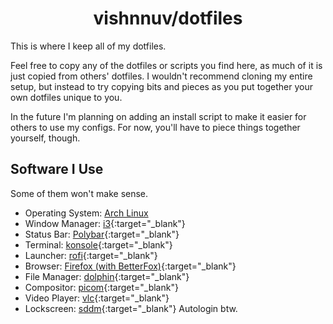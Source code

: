 <h1 align="center">vishnnuv/dotfiles</h1>

This is where I keep all of my dotfiles.

Feel free to copy any of the dotfiles or scripts you find here, as much of it is just copied from others' dotfiles. I wouldn't recommend cloning my entire setup, but instead to try copying bits and pieces as you put together your own dotfiles unique to you.

In the future I'm planning on adding an install script to make it easier for others to use my configs. For now, you'll have to piece things together yourself, though.

## Software I Use

Some of them won't make sense.

- Operating System: [Arch Linux](https://archlinux.org/?target="_blank") 
- Window Manager: [i3](https://github.com/i3/i3){:target="_blank"} 
- Status Bar: [Polybar](https://github.com/polybar/polybar){:target="_blank"} 
- Terminal: [konsole](https://github.com/KDE/konsole){:target="_blank"} 
- Launcher: [rofi](https://github.com/davatorium/rofi){:target="_blank"} 
- Browser: [Firefox (with BetterFox)](https://github.com/yokoffing/BetterFox){:target="_blank"} 
- File Manager: [dolphin](https://github.com/KDE/dolphin){:target="_blank"} 
- Compositor: [picom](https://github.com/yshui/picom){:target="_blank"} 
- Video Player: [vlc](https://github.com/videolan/vlc){:target="_blank"} 
- Lockscreen: [sddm](https://github.com/sddm/sddm){:target="_blank"}  Autologin btw.
